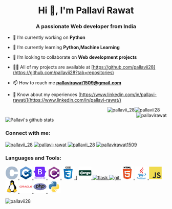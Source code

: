 <h1 align="center">Hi 👋, I'm Pallavi Rawat</h1>
<h3 align="center">A passionate Web developer from India</h3>

- 🔭 I’m currently working on **Python**

- 🌱 I’m currently learning **Python,Machine Learning**

- 👯 I’m looking to collaborate on **Web development projects**

- 👨‍💻 All of my projects are available at [https://github.com/pallavii28](https://github.com/pallavii28?tab=repositories)

- 📫 How to reach me **pallavirawat1509@gmail.com**

- 📄 Know about my experiences [https://www.linkedin.com/in/pallavi-rawat/](https://www.linkedin.com/in/pallavi-rawat/)

<p><img align="right" src="https://komarev.com/ghpvc/?username=pallavii28&label=Profile%20views&color=0e75b6&style=flat" alt="pallavii28" width="100" /><a href="https://twitter.com/pallavii_28" target="blank"><img align="right" src="https://img.shields.io/twitter/follow/pallavii_28?logo=twitter&style=flat" alt="pallavii_28" /></a></p><br>
<!-- for-the-badge -->
<a href="https://www.linkedin.com/in/pallavi-rawat/ target="blank"><img align="right" src="https://img.shields.io/badge/LinkedIn-0077B5?style=flat&logo=linkedin&logoColor=white" alt="pallavirawat" /></a>

![Pallavi's github stats](https://github-readme-stats.vercel.app/api?username=pallavii28&hide=issues&show_icons=true&theme=onedark)
<br>
<p>
<h3 align="left">Connect with me:</h3>
<p>
<a href="https://twitter.com/pallavii_28" target="blank"><img align="center" src="https://cdn.jsdelivr.net/npm/simple-icons@3.0.1/icons/twitter.svg" alt="pallavii_28" height="30" width="40" /></a>
<a href="https://linkedin.com/in/pallavi-rawat/" target="blank"><img align="center" src="https://cdn.jsdelivr.net/npm/simple-icons@3.0.1/icons/linkedin.svg" alt="pallavi-rawat" height="30" width="40" /></a>
<a href="https://instagram.com/pallavii_28" target="blank"><img align="center" src="https://cdn.jsdelivr.net/npm/simple-icons@3.0.1/icons/instagram.svg" alt="pallavii_28" height="30" width="40" /></a>
<a href="https://www.hackerrank.com/pallavirawat1509" target="blank"><img align="center" src="https://cdn.jsdelivr.net/npm/simple-icons@3.0.1/icons/hackerrank.svg" alt="pallavirawat1509" height="30" width="40" /></a>
</p>

<h3 align="left">Languages and Tools:</h3>
<p align="left">   
<a href="https://www.cprogramming.com/" target="_blank"> <img src="https://raw.githubusercontent.com/devicons/devicon/master/icons/c/c-original.svg" alt="c" width="40" height="40"/> </a>
<a href="https://www.w3schools.com/cpp/" target="_blank"> <img src="https://raw.githubusercontent.com/devicons/devicon/master/icons/cplusplus/cplusplus-original.svg" alt="cplusplus" width="40" height="40"/> </a><a href="https://getbootstrap.com" target="_blank"> <img src="https://raw.githubusercontent.com/devicons/devicon/master/icons/bootstrap/bootstrap-plain-wordmark.svg" alt="bootstrap" width="40" height="40"/> </a> 
<a href="https://www.w3schools.com/cs/" target="_blank"> <img src="https://raw.githubusercontent.com/devicons/devicon/master/icons/csharp/csharp-original.svg" alt="csharp" width="40" height="40"/> </a>
<a href="https://www.w3schools.com/css/" target="_blank"> <img src="https://raw.githubusercontent.com/devicons/devicon/master/icons/css3/css3-original-wordmark.svg" alt="css3" width="40" height="40"/> </a> ]
<a href="https://www.djangoproject.com/" target="_blank"> <img src="https://raw.githubusercontent.com/devicons/devicon/master/icons/django/django-original.svg" alt="django" width="40" height="40"/> </a> 
<a href="https://flask.palletsprojects.com/" target="_blank"> <img src="https://www.vectorlogo.zone/logos/pocoo_flask/pocoo_flask-icon.svg" alt="flask" width="40" height="40"/> </a> 
<a href="https://git-scm.com/" target="_blank"> <img src="https://www.vectorlogo.zone/logos/git-scm/git-scm-icon.svg" alt="git" width="40" height="40"/> </a> 
<a href="https://www.w3.org/html/" target="_blank"> <img src="https://raw.githubusercontent.com/devicons/devicon/master/icons/html5/html5-original-wordmark.svg" alt="html5" width="40" height="40"/> </a> 
<a href="https://www.java.com" target="_blank"> <img src="https://raw.githubusercontent.com/devicons/devicon/master/icons/java/java-original.svg" alt="java" width="40" height="40"/> </a> 
<a href="https://developer.mozilla.org/en-US/docs/Web/JavaScript" target="_blank"> <img src="https://raw.githubusercontent.com/devicons/devicon/master/icons/javascript/javascript-original.svg" alt="javascript" width="40" height="40"/> </a> 
<a href="https://www.linux.org/" target="_blank"> <img src="https://raw.githubusercontent.com/devicons/devicon/master/icons/linux/linux-original.svg" alt="linux" width="40" height="40"/> </a> 
<a href="https://www.oracle.com/" target="_blank"> <img src="https://raw.githubusercontent.com/devicons/devicon/master/icons/oracle/oracle-original.svg" alt="oracle" width="40" height="40"/> </a> 
<a href="https://www.php.net" target="_blank"> <img src="https://raw.githubusercontent.com/devicons/devicon/master/icons/php/php-original.svg" alt="php" width="40" height="40"/> </a> 
<a href="https://www.python.org" target="_blank"> <img src="https://raw.githubusercontent.com/devicons/devicon/master/icons/python/python-original.svg" alt="python" width="40" height="40"/> </a> 
</p>
<p>
<img src="https://github-readme-stats.vercel.app/api/top-langs/?username=pallavii28&langs_count=7&layout=compact&theme=onedark" alt="pallavii28">

</p>

